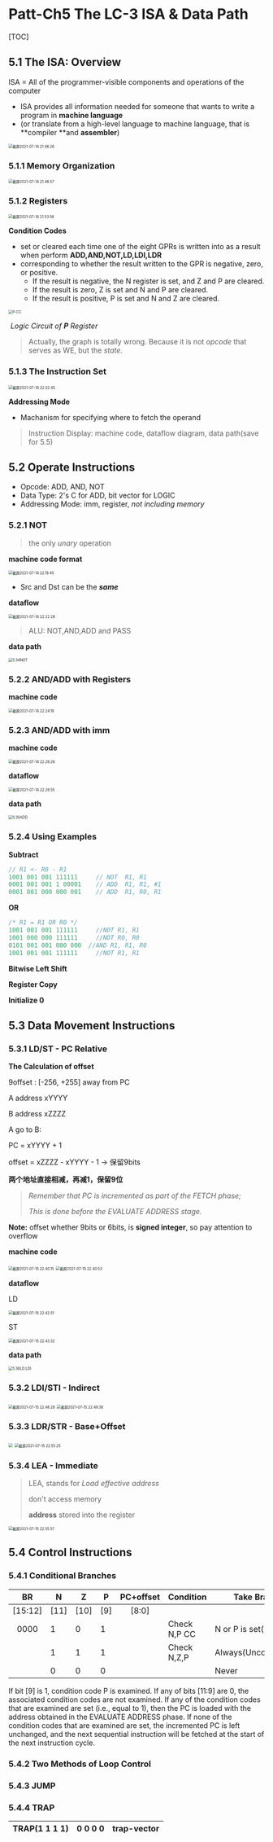 # Patt-Ch5 The LC-3 ISA & Data Path

[TOC]

## **5.1 The ISA: Overview**

ISA =  All of the programmer-visible components and operations of the computer

- ISA provides all information needed for someone that wants to
   write a program in **machine language**
- (or translate from a high-level language to machine language, that is **compiler **and **assembler**)



<img src="/Users/particle/Library/Application Support/typora-user-images/截屏2021-07-14 21.46.26.png" alt="截屏2021-07-14 21.46.26" style="zoom:50%;" />



### 5.1.1 Memory Organization

<img src="/Users/particle/Library/Application Support/typora-user-images/截屏2021-07-14 21.46.57.png" alt="截屏2021-07-14 21.46.57" style="zoom:50%;" />



### 5.1.2 Registers





<img src="/Users/particle/Library/Application Support/typora-user-images/截屏2021-07-14 21.53.56.png" alt="截屏2021-07-14 21.53.56" style="zoom:50%;" /> 

**Condition Codes**

- set or cleared each time one of the eight GPRs is written into as a result when perform **ADD,AND,NOT,LD,LDI,LDR**
- corresponding to whether the result written to the GPR is negative, zero, or positive. 
  - If the result is negative, the N register is set, and Z and P are cleared. 
  - If the result is zero, Z is set and N and P are cleared. 
  - If the result is positive, P is set and N and Z are cleared.

<img src="/Users/particle/Downloads/Md图床/ICS/P-CC.png" alt="P-CC" style="zoom:50%;" />

​																			*Logic Circuit of **P** Register*

> Actually, the graph is totally wrong. Because it is not *opcode* that serves as WE, but the *state.*



### 5.1.3 The Instruction Set

<img src="/Users/particle/Library/Application Support/typora-user-images/截屏2021-07-14 22.02.45.png" alt="截屏2021-07-14 22.02.45" style="zoom:50%;" />



**Addressing Mode**

- Machanism for specifying where to fetch the operand



> Instruction Display: machine code, dataflow diagram, data path(save for 5.5)

## **5.2 Operate Instructions**

- Opcode: ADD, AND, NOT
- Data Type: 2's C for ADD, bit vector for LOGIC
- Addressing Mode: imm, register, *not including memory*



### 5.2.1 NOT

> the only *unary* operation

**machine code format**

<img src="/Users/particle/Library/Application Support/typora-user-images/截屏2021-07-14 22.19.45.png" alt="截屏2021-07-14 22.19.45" style="zoom:50%;" />

- Src and Dst can be the ***same***

**dataflow**

<img src="/Users/particle/Library/Application Support/typora-user-images/截屏2021-07-14 22.22.28.png" alt="截屏2021-07-14 22.22.28" style="zoom:50%;" />

> ALU: NOT,AND,ADD and PASS



**data path**

<img src="../Homework/Homework4/5.34NOT.jpg" alt="5.34NOT" style="zoom:50%;" />





### 5.2.2 AND/ADD with Registers

**machine code**

<img src="/Users/particle/Library/Application Support/typora-user-images/截屏2021-07-14 22.24.19.png" alt="截屏2021-07-14 22.24.19" style="zoom:50%;" />





### 5.2.3 AND/ADD with imm

**machine code**

<img src="/Users/particle/Library/Application Support/typora-user-images/截屏2021-07-14 22.26.26.png" alt="截屏2021-07-14 22.26.26" style="zoom:50%;" />

**dataflow**

<img src="/Users/particle/Library/Application Support/typora-user-images/截屏2021-07-14 22.26.55.png" alt="截屏2021-07-14 22.26.55" style="zoom:50%;" />



**data path**

<img src="../Homework/Homework4/5.35ADD.jpg" alt="5.35ADD" style="zoom:50%;" />



### 5.2.4 Using Examples

**Subtract**

```c
// R1 <- R0 - R1
1001 001 001 111111 	// NOT 	R1, R1
0001 001 001 1 00001 	// ADD 	R1, R1, #1
0001 001 000 000 001 	// ADD  R1, R0, R1
```

**OR**

```c
/* R1 = R1 OR R0 */
1001 001 001 111111 	//NOT R1, R1
1001 000 000 111111 	//NOT R0, R0
0101 001 001 000 000  //AND R1, R1, R0
1001 001 001 111111 	//NOT R1, R1
```

**Bitwise Left Shift**

**Register Copy**

**Initialize 0**



## **5.3 Data Movement Instructions**

### 5.3.1 LD/ST - PC Relative

**The Calculation of offset**

9offset : [-256, +255] away from PC

A address xYYYY

B address xZZZZ

A go to B:

PC = xYYYY + 1

offset = xZZZZ - xYYYY - 1 -> 保留9bits

**两个地址直接相减，再减1，保留9位**

> *Remember that PC is incremented as part of the FETCH phase;*
>
> *This is done before the EVALUATE ADDRESS stage.*

**Note:** offset whether 9bits or 6bits, is **signed integer**, so pay attention to overflow



**machine code**

<img src="/Users/particle/Library/Application Support/typora-user-images/截屏2021-07-15 22.40.15.png" alt="截屏2021-07-15 22.40.15" style="zoom:50%;" />

<img src="/Users/particle/Library/Application Support/typora-user-images/截屏2021-07-15 22.40.53.png" alt="截屏2021-07-15 22.40.53" style="zoom:50%;" />

**dataflow**

LD

<img src="/Users/particle/Library/Application Support/typora-user-images/截屏2021-07-15 22.42.51.png" alt="截屏2021-07-15 22.42.51" style="zoom:50%;" />



ST

<img src="/Users/particle/Library/Application Support/typora-user-images/截屏2021-07-15 22.43.32.png" alt="截屏2021-07-15 22.43.32" style="zoom:50%;" />



**data path**

<img src="../Homework/Homework4/5.36LD:LDI.jpg" alt="5.36LD:LDI" style="zoom:50%;" />

### 5.3.2 LDI/STI - Indirect

<img src="/Users/particle/Library/Application Support/typora-user-images/截屏2021-07-15 22.46.28.png" alt="截屏2021-07-15 22.46.28" style="zoom:50%;" />





<img src="/Users/particle/Library/Application Support/typora-user-images/截屏2021-07-15 22.49.38.png" alt="截屏2021-07-15 22.49.38" style="zoom:50%;" />

### 5.3.3 LDR/STR - Base+Offset

<img src="/Users/particle/Library/Application Support/typora-user-images/截屏2021-07-15 22.55.06.png" style="zoom:50%;" />



<img src="/Users/particle/Library/Application Support/typora-user-images/截屏2021-07-15 22.55.25.png" alt="截屏2021-07-15 22.55.25" style="zoom:50%;" />

### 5.3.4 LEA - Immediate 

> LEA, stands for *Load effective address*
>
> don't access memory
>
> **address** stored into the register



<img src="/Users/particle/Library/Application Support/typora-user-images/截屏2021-07-15 22.55.57.png" alt="截屏2021-07-15 22.55.57" style="zoom:50%;" />



## **5.4 Control Instructions**

### 5.4.1 Conditional Branches

|   BR    | N    | Z    | P    | PC+offset | Condition    | Take Branch               |
| :-----: | ---- | ---- | ---- | :-------: | ------------ | ------------------------- |
| [15:12] | [11] | [10] | [9]  |   [8:0]   |              |                           |
|  0000   | 1    | 0    | 1    |           | Check N,P CC | N or P is set(i.e. Not 0) |
|         | 1    | 1    | 1    |           | Check N,Z,P  | Always(Unconditional)     |
|         | 0    | 0    | 0    |           |              | Never                     |

If bit [9] is 1, condition code P is examined. If any of bits [11:9] are 0, the associated condition codes are not examined. If any of the condition codes that are examined are set (i.e., equal to 1), then the PC is loaded with the address obtained in the EVALUATE ADDRESS phase. If none of the condition codes that are examined are set, the incremented PC is left unchanged, and the next sequential instruction will be fetched at the start of the next instruction cycle.



### 5.4.2 Two Methods of Loop Control

### 5.4.3 JUMP

### 5.4.4 TRAP

| TRAP(1 1 1 1) | 0 0 0 0 | trap-vector |
| ------------- | ------- | ----------- |


